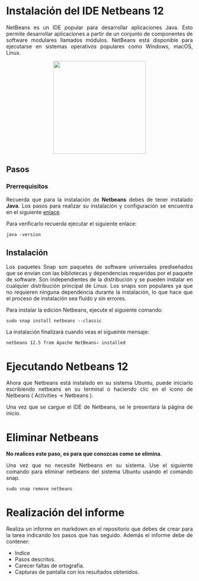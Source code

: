 <div align="justify">

# Instalación del IDE Netbeans 12

  NetBeans es un IDE popular para desarrollar aplicaciones Java. Esto permite desarrollar aplicaciones a partir de un conjunto de componentes de software modulares llamados módulos. NetBeans está disponible para ejecutarse en sistemas operativos populares como Windows, macOS, Linux.

<div align="center">
  <img src="https://www.linuxadictos.com/wp-content/uploads/apache-netbeans.jpg" width="250px">
</div>


## Pasos

### Prerrequisitos

  Recuerda que para la instalación de __Netbeans__ debes de tener instalado __Java__. Los pasos para realizar su instalación y configuración se encuentra en el siguiente [enlace](tarea-jdk.md).

  Para verificarlo recuerda ejecutar el siguiente enlace:

  ```console
  java -version
  ```

## Instalación

  Los paquetes Snap son paquetes de software universales prediseñados que se envían con las bibliotecas y dependencias requeridas por el paquete de software. Son independientes de la distribución y se pueden instalar en cualquier distribución principal de Linux. Los snaps son populares ya que no requieren ninguna dependencia durante la instalación, lo que hace que el proceso de instalación sea fluido y sin errores.

  Para instalar la edición Netbeans, ejecute el siguiente comando:

```console
sudo snap install netbeans --classic
```

  La instalación finalizará cuando veas el sigueinte mensaje:

  ```console
  netbeans 12.5 from Apache NetBeans✓ installed
  ```

# Ejecutando Netbeans 12

  Ahora que Netbeans está instalado en su sistema Ubuntu, puede iniciarlo escribiendo netbeans en su terminal o haciendo clic en el icono de Netbeans ( Activities -> Netbeans ).

  Una vez que se cargue el IDE de Netbeans, se le presentará la página de inicio.

# Eliminar Netbeans

__No realices este paso, es para que conozcas como se elimina__.

 Una vez que no necesite Netbeans en su sistema. Use el siguiente comando para eliminar netbeans del sistema Ubuntu usando el comando snap.

```console
sudo snap remove netbeans
```

# Realización del informe

 Realiza un informe en markdown en el repositorio que debes de crear para la tarea indicando los pasos que has seguido.
Además el informe debe de contener:
 - Indice
 - Pasos descritos.
 - Carecer faltas de ortografía.
 - Capturas de pantalla con los resultados obtenidos.



</div>
